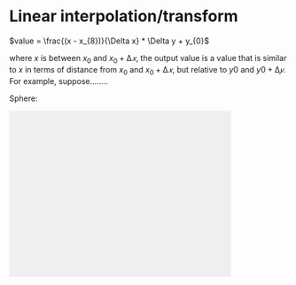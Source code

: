 # Linear interpolation/transform

$value = \frac{(x - x_{8})}{\Delta x} * \Delta y + y_{0}$

where $x$ is between $x_{0}$ and $x_{0} + ∆𝑥$, the output value is a value that
is similar to $x$ in terms of distance from $x_{0}$ and $x_{0} + ∆𝑥$, but relative to
$y0$ and $y0 + ∆𝑦$. For example, suppose........

Sphere:

<div id="sphereScene">
	<lume-scene id="scene" webgl>
    <lume-ambient-light color="white" intensity="0.6"></lume-ambient-light>
    <lume-point-light align-point="0.5 0.5 0.5" color="skyblue" intensity="0.6" position="500 -300 500"></lume-point-light>
    <lume-point-light align-point="0.5 0.5 0.5" color="pink" intensity="0.6" position="-500 300 -500"></lume-point-light>
		<lume-sphere align-point="0.5 0.5 0.5" mount-point="0.5 0.5 0.5" size="200 200 200" color="white"></lume-sphere>
	</lume-scene>
  <!-- this dummy link tag with comma attribute causes the next style tag not to be deleted.
  TODO fix Docsify parsing bug. -->
  <link , />
  <style>
    #sphereScene {
      width: 400px; height: 300px;
      background: #efefef;
    }
  </style>
</div>
